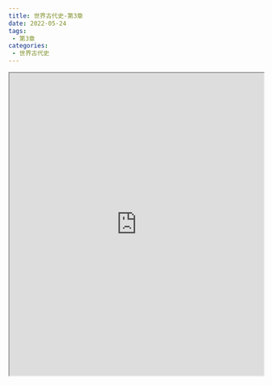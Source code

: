 ```yaml
---
title: 世界古代史-第3章
date: 2022-05-24
tags:
 - 第3章
categories:
 - 世界古代史
---
```




<iframe src="https://history.yourtools.icu/pdf/web/viewer.html?file=https://vkceyugu.cdn.bspapp.com/VKCEYUGU-98958311-3e7b-45a4-9247-ea869d6246c3/475a34e2-7bd6-442a-a737-5b3f1f9535c5.pdf" width="100%" height="600px"></iframe>
